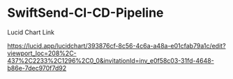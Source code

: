 # SwiftSend-CI-CD-Pipeline

Lucid Chart Link

https://lucid.app/lucidchart/393876cf-8c56-4c6a-a48a-e01cfab79a1c/edit?viewport_loc=208%2C-437%2C2233%2C1296%2C0_0&invitationId=inv_e0f58c03-31fd-4648-b86e-7dec970f7d92

